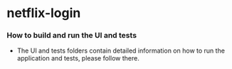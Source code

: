 # netflix-login

### How to build and run the UI and tests

- The UI and tests folders contain detailed information on how to run the application and tests, please follow there.
